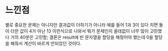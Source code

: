 # 느낀점 
별로 중요한 문제는 아니지만 결과값이 더하기가 아니라 예를 들어 1과 3이 있다 치면 둘이 더한 값이 4가 아닌 13 이런식으로 나와서 뭐가 문제인지 쓸데없이 너무 많이 고민했다 거의 40분은 고민함; 
결론은 result에 빈 문자열을 할당을 해줬어야 했는데 0을 할당을 해줘서 계산이 바르게 안되었던 것이다. 